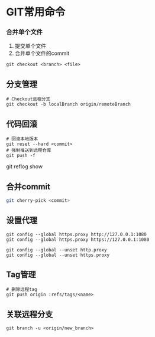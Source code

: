 # GIT常用命令
### 合并单个文件
1. 提交单个文件
2. 合并单个文件的commit

```shell
git checkout <branch> <file>
```

## 分支管理
```shel
# Checkout远程分支
git checkout -b localBranch origin/remoteBranch
```

## 代码回滚
```shell
# 回滚本地版本
git reset --hard <commit>
# 强制推送到远程仓库
git push -f
```

git reflog show <branch name>

## 合并commit
```sh
git cherry-pick <commit>
```

## 设置代理
```shell
git config --global https.proxy http://127.0.0.1:1080
git config --global https.proxy https://127.0.0.1:1080

git config --global --unset http.proxy
git config --global --unset https.proxy
```

## Tag管理
```shell
# 删除远程tag
git push origin :refs/tags/<name>
```

## 关联远程分支

```shell
git branch -u <origin/new_branch>
```

